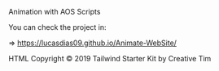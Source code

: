 Animation with AOS Scripts

You can check the project in:

=> https://lucasdias09.github.io/Animate-WebSite/

HTML
Copyright © 2019 Tailwind Starter Kit by Creative Tim
